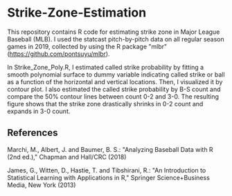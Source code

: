# Strike-Zone-Estimation

This repository contains R code for estimating strike zone in Major League Baseball (MLB). 
I used the statcast pitch-by-pitch data on all regular season games in 2019, collected by using the R package "mlbr" (https://github.com/pontsuyu/mlbr). 

In Strike_Zone_Poly.R, 
I estimated called strike probability by fitting a smooth polynomial surface to dummy variable indicating called strike or ball 
as a function of the horizontal and vertical locations. 
Then, I visualized it by contour plot.
I also estimated the called strike probability by B-S count and compare the 50% contour lines between count 0-2 and 3-0. 
The resulting figure shows that the strike zone drastically shrinks in 0-2 count and expands in 3-0 count.

## References

Marchi, M., Albert, J. and Baumer, B. S.: "Analyzing Baseball Data with R (2nd ed.)," Chapman and Hall/CRC (2018)

James, G., Witten, D., Hastie, T. and Tibshirani, R.: "An Introduction to Statistical Learning with Applications in R," Springer Science+Business Media, New York (2013)
